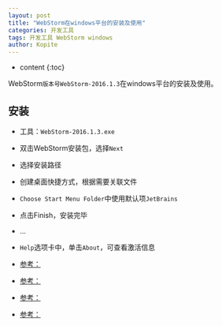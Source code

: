```yaml
---
layout: post
title: "WebStorm在windows平台的安装及使用"
categories: 开发工具
tags: 开发工具 WebStorm windows
author: Kopite
---
```


* content
{:toc}


WebStorm`版本号WebStorm-2016.1.3`在windows平台的安装及使用。



## 安装

* 工具：`WebStorm-2016.1.3.exe`
* 双击WebStorm安装包，选择`Next`
* 选择安装路径
* 创建桌面快捷方式，根据需要关联文件
* `Choose Start Menu Folder`中使用默认项`JetBrains`
* 点击Finish，安装完毕
* ...
* `Help`选项卡中，单击`About`，可查看激活信息

* [参考：](http://blog.csdn.net/soyuone/article/details/73863411)
* [参考：](http://blog.csdn.net/otcyan/article/details/51287782)
* [参考：](http://idea.lanyus.com/)
* [参考：](http://blog.lanyus.com/)
